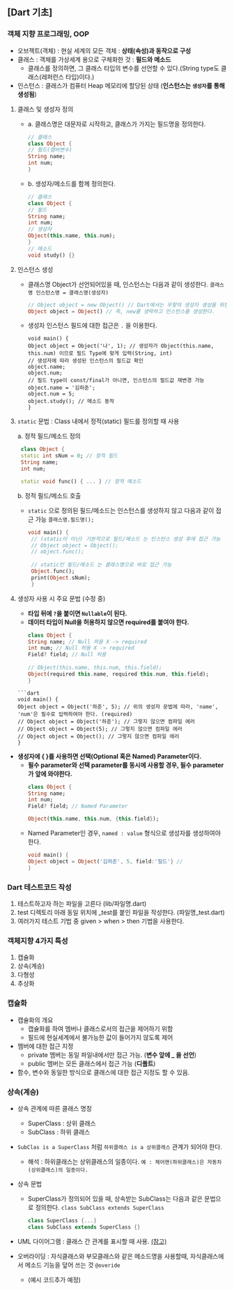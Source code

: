## [Dart 기초]

### 객체 지향 프로그래밍, OOP
- 오브젝트(객체) : 현실 세계의 모든 객체 : **상태(속성)과 동작으로 구성**
- 클래스 : 객체를 가상세계 용으로 구체화한 것 : **필드와 메소드**
  - 클래스를 정의하면, 그 클래스 타입의 변수를 선언할 수 있다.(String type도 클래스(레퍼런스 타입)이다.)
- 인스턴스 : 클래스가 컴퓨터 Heap 메모리에 할당된 상태 (**인스턴스는 ```생성자```를 통해 생성됨**)

1. 클래스 및 생성자 정의
   - a. 클래스명은 대문자로 시작하고, 클래스가 가지는 필드명을 정의한다.
     ```dart
     // 클래스
     class Object {
     // 필드(멤버변수)
     String name;
     int num;
     }
     ```

   - b. 생성자/메소드를 함께 정의한다.
     ```dart
     // 클래스
     class Object {
     // 필드
     String name;
     int num;
     // 생성자
     Object(this.name, this.num);
     }
     // 메소드
     void study() {}
     ```

  
2. 인스턴스 생성
   - 클래스명 Object가 선언되어있을 때, 인스턴스는 다음과 같이 생성한다. ```클래스명 인스턴스명 = 클래스명(생성자)```
     ```dart
     // Object object = new Object() // Dart에서는 우항의 생성자 생성을 위한 new 문법이 불필요하다.
     Object object = Object() // 즉, new를 생략하고 인스턴스를 생성한다. 
     ```
   - 생성자 인스턴스 필드에 대한 접근은 ```.``` 을 이용한다.
     ```
     void main() {
     Object object = Object('나', 1); // 생성자가 Object(this.name, this.num) 이므로 필드 Type에 맞게 입력(String, int)
     // 생성자에 따라 생성된 인스턴스의 필드값 확인
     object.name;
     object.num;
     // 필드 type이 const/final가 아니면, 인스턴스의 필드값 재변경 가능
     object.name = '김하준';
     object.num = 5;
     object.study(); // 메소드 동작
     }
     ```

3. ```static``` 문법 : Class 내에서 정적(static) 필드를 정의할 때 사용
   
   a. 정적 필드/메소드 정의
   ```dart
    class Object {
    static int sNum = 0; // 정적 필드
    String name;
    int num;

    static void func() { ... } // 정적 메소드
    ```

   b. 정적 필드/메소드 호출
   - ```static``` 으로 정의된 필드/메소드는 인스턴스를 생성하지 않고 다음과 같이 접근 가능 ```클래스명.필드명();```
     ```dart
     void main() {
      // (static이 아닌) 기본적으로 필드/메소드 는 인스턴스 생성 후에 접근 가능
      // Object object = Object();
      // object.func();
    
      // static인 필드/메소드 는 클래스명으로 바로 접근 가능
      Object.func();  
      print(Object.sNum);
      }
      ```

4. 생성자 사용 시 주요 문법 (수정 중)
   - **타입 뒤에 ```?```을 붙이면 ```Nullable```이 된다.**
   - **데이터 타입이 Null을 허용하지 않으면 required를 붙여야 한다.**
     ```dart
     class Object {
     String name; // Null 허용 X -> required
     int num; // Null 허용 X -> required
     Field? field; // Null 허용
    
     // Object(this.name, this.num, this.field);
     Object(required this.name, required this.num, this.field);
     }
    ```
    ```dart
    void main() {
    Object object = Object('하준', 5); // 위의 생성자 문법에 따라, 'name', 'num'은 필수로 입력하여야 한다. (required)
    // Object object = Object('하준'); // 그렇지 않으면 컴파일 에러
    // Object object = Object(5); // 그렇지 않으면 컴파일 에러
    // Object object = Object(); // 그렇지 않으면 컴파일 에러
    }
    ```
  
- **생성자에 { }를 사용하면 선택(Optional 혹은 Named) Parameter이다.**
  - **필수 parameter와 선택 parameter를 동시에 사용할 경우, 필수 parameter가 앞에 와야한다.**
    ```dart
    class Object {
    String name;
    int num;
    Field? field; // Named Parameter
    
    Object(this.name, this.num, {this.field});
    ```
  - Named Parameter인 경우, ```named : value``` 형식으로 생성자를 생성하여야 한다.
    ```dart
    void main() {
    Object object = Object('김하준', 5, field:'필드'} //
    }
    ```

### Dart 테스트코드 작성
  1. 테스트하고자 하는 파일을 고른다 (lib/파일명.dart)
  2. test 디렉토리 아래 동일 위치에 _test를 붙인 파일을 작성한다. (파일명_test.dart)
  3. 여러가지 테스트 기법 중 given > when > then 기법을 사용한다.

### 객체지향 4가지 특성
1. 캡슐화
2. 상속(계승)
3. 다형성
4. 추상화
   
### 캡슐화
  - 캡슐화의 개요
    - 캡슐화를 하여 멤버나 클래스로서의 접근을 제어하기 위함
    - 필드에 현실세계에서 불가능한 값이 들어가지 않도록 제어
  - 멤버에 대한 접근 지정
    - private 멤버는 동일 파일내에서만 접근 가능. (**변수 앞에  **_** 을 선언**)
    - public 멤버는 모든 클래스에서 접근 가능 (**디폴트**)
  - 함수, 변수와 동일한 방식으로 클래스에 대한 접근 지정도 할 수 있음.

### 상속(계승)
  - 상속 관계에 따른 클래스 명칭
    - SuperClass : 상위 클래스
    - SubClass : 하위 클래스
  - ```SubClas is a SuperClass``` 처럼 ```하위클래스 is a 상위클래스``` 관계가 되어야 한다.
    - 해석 : 하위클래스는 상위클래스의 일종이다. ```예 : 체어맨(하위클래스)은 자동차(상위클래스)의 일종이다.```
  - 상속 문법
    - SuperClass가 정의되어 있을 때, 상속받는 SubClass는 다음과 같은 문법으로 정의한다.
      ```class SubClass extends SuperClass```
      
      ```dart
      class SuperClass {...} 
      class SubClass extends SuperClass {} 
      ```
      
  - UML 다이어그램 : 클래스 간 관계를 표시할 때 사용. [(참고)](https://pdf.plantuml.net/PlantUML_Language_Reference_Guide_ko.pdf)
  
  - 오버라이딩 : 자식클래스와 부모클래스와 같은 메소드명을 사용할때, 자식클래스에서 메소드 기능을 덮어 쓰는 것 ```@overide```
    - (예시 코드추가 예정)
